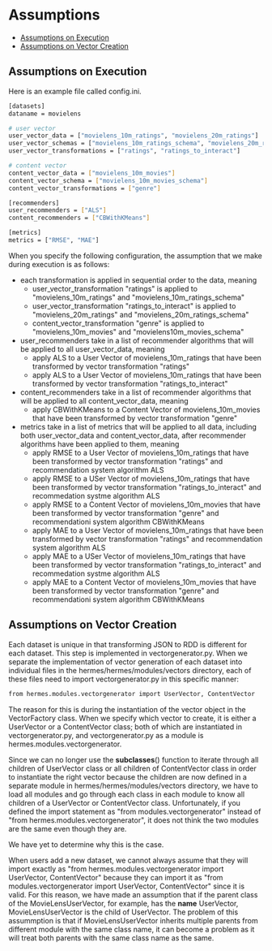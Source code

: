# Assumptions

* [Assumptions on Execution](#assumptions-on-execution)
* [Assumptions on Vector Creation](#assumptions-on-vector-creation)

## Assumptions on Execution

Here is an example file called config.ini.

```bash
[datasets]
dataname = movielens

# user vector
user_vector_data = ["movielens_10m_ratings", "movielens_20m_ratings"]
user_vector_schemas = ["movielens_10m_ratings_schema", "movielens_20m_ratings_schema"]
user_vector_transformations = ["ratings", "ratings_to_interact"]

# content vector
content_vector_data = ["movielens_10m_movies"]
content_vector_schema = ["movielens_10m_movies_schema"]
content_vector_transformations = ["genre"]

[recommenders]
user_recommenders = ["ALS"]
content_recommenders = ["CBWithKMeans"]

[metrics]
metrics = ["RMSE", "MAE"]
```

When you specify the following configuration, the assumption that we make during execution is as follows:
* each transformation is applied in sequential order to the data, meaning
  * user_vector_transformation "ratings" is applied to "movielens_10m_ratings" and "movielens_10m_ratings_schema"
  * user_vector_transformation "ratings_to_interact" is applied to "movielens_20m_ratings" and "movielens_20m_ratings_schema"
  * content_vector_transformation "genre" is applied to "movielens_10m_movies" and "movielens10m_movies_schema"
* user_recommenders take in a list of recommender algorithms that will be applied to all user_vector_data, meaning
  * apply ALS to a User Vector of movielens_10m_ratings that have been transformed by vector transformation "ratings"
  * apply ALS to a User Vector of movielens_10m_ratings that have been transformed by vector transformation "ratings_to_interact"
* content_recommenders take in a list of recommender algorithms that will be applied to all content_vector_data, meaning
  * apply CBWithKMeans to a Content Vector of movielens_10m_movies that have been transformed by vector transformation "genre"
* metrics take in a list of metrics that will be applied to all data, including both user_vector_data and content_vector_data, after recommender algorithms have been applied to them, meaning
  * apply RMSE to a User Vector of movielens_10m_ratings that have been transformed by vector transformation "ratings" and recommendation system algorithm ALS
  * apply RMSE to a USer Vector of movielens_10m_ratings that have been transformed by vector transformation "ratings_to_interact" and recommedation systme algorithm ALS
  * apply RMSE to a Content Vector of movielens_10m_movies that have been transformed by vector transformation "genre" and recommendationi system algorithm CBWithKMeans
  * apply MAE to a User Vector of movielens_10m_ratings that have been transformed by vector transformation "ratings" and recommendation system algorithm ALS
  * apply MAE to a USer Vector of movielens_10m_ratings that have been transformed by vector transformation "ratings_to_interact" and recommedation systme algorithm ALS
  * apply MAE to a Content Vector of movielens_10m_movies that have been transformed by vector transformation "genre" and recommendationi system algorithm CBWithKMeans

## Assumptions on Vector Creation

Each dataset is unique in that transforming JSON to RDD is different for each dataset. This step is implemented in vectorgenerator.py. When we separate the implementation of vector generation of each dataset into individual files in the hermes/hermes/modules/vectors directory, each of these files need to import vectorgenerator.py in this specific manner: 

```bash
from hermes.modules.vectorgenerator import UserVector, ContentVector
```

The reason for this is during the instantiation of the vector object in the VectorFactory class. When we specify which vector to create, it is either a UserVector or a ContentVector class; both of which are instantiated in vectorgenerator.py, and vectorgenerator.py as a module is hermes.modules.vectorgenerator. 

Since we can no longer use the __subclasses__() function to iterate through all children of UserVector class or all children of ContentVector class in order to instantiate the right vector because the children are now defined in a separate module in hermes/hermes/modules/vectors directory, we have to load all modules and go through each class in each module to know all children of a UserVector or ContentVector class. Unfortunately, if you defined the import statement as "from modules.vectorgenerator" instead of "from hermes.modules.vectorgenerator", it does not think the two modules are the same even though they are. 

We have yet to determine why this is the case. 

When users add a new dataset, we cannot always assume that they will import exactly as "from hermes.modules.vectorgenerator import UserVector, ContentVector" because they can import it as "from modules.vectorgenerator import UserVector, ContentVector" since it is valid. For this reason, we have made an assumption that if the parent class of the MovieLensUserVector, for example, has the __name__ UserVector, MovieLensUserVector is the child of UserVector. The problem of this assummption is that if MovieLensUserVector inherits multiple parents from different module with the same class name, it can become a problem as it will treat both parents with the same class name as the same. 



